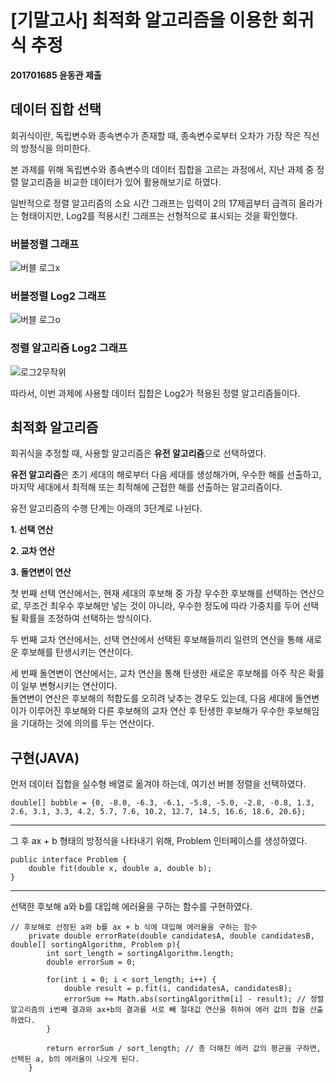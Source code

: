 # [기말고사] 최적화 알고리즘을 이용한 회귀식 추정
**201701685 윤동관 제출**

## 데이터 집합 선택
회귀식이란, 독립변수와 종속변수가 존재할 때, 종속변수로부터 오차가 가장 작은 직선의 방정식을 의미한다.

본 과제를 위해 독립변수와 종속변수의 데이터 집합을 고르는 과정에서, 지난 과제 중 정렬 알고리즘을 비교한 데이터가 있어 활용해보기로 하였다.

일반적으로 정렬 알고리즘의 소요 시간 그래프는 입력이 2의 17제곱부터 급격히 올라가는 형태이지만, Log2를 적용시킨 그래프는 선형적으로 표시되는 것을 확인했다.

### 버블정렬 그래프
![버블 로그x](https://user-images.githubusercontent.com/39906922/173866788-c7067a0a-5088-4e97-9223-5f08c3a285c9.png)

### 버블정렬 Log2 그래프
![버블 로그o](https://user-images.githubusercontent.com/39906922/173866873-cd70bc67-5963-4606-916a-59a22b90da3f.png)

### 정렬 알고리즘 Log2 그래프
![로그2무작위](https://user-images.githubusercontent.com/39906922/173868547-9ea57664-0db0-4914-a79c-bdaeb9fa5dd5.png)

따라서, 이번 과제에 사용할 데이터 집합은 Log2가 적용된 정렬 알고리즘들이다.

## 최적화 알고리즘
회귀식을 추정할 때, 사용할 알고리즘은 **유전 알고리즘**으로 선택하였다.

**유전 알고리즘**은 초기 세대의 해로부터 다음 세대를 생성해가며, 우수한 해를 선출하고, 마지막 세대에서 최적해 또는 최적해에 근접한 해를 선출하는 알고리즘이다.

유전 알고리즘의 수행 단계는 아래의 3단계로 나뉜다.

**1. 선택 연산**

**2. 교차 연산**

**3. 돌연변이 연산**  

첫 번째 선택 연산에서는, 현재 세대의 후보해 중 가장 우수한 후보해를 선택하는 연산으로, 무조건 최우수 후보해만 넣는 것이 아니라, 우수한 정도에 따라 가중치를 두어 선택될 확률을 조정하여 선택하는 방식이다.

두 번째 교차 연산에서는, 선택 연산에서 선택된 후보해들끼리 일련의 연산을 통해 새로운 후보해를 탄생시키는 연산이다.

세 번째 돌연변이 연산에서는, 교차 연산을 통해 탄생한 새로운 후보해를 아주 작은 확률이 일부 변형시키는 연산이다.   
돌연변이 연산은 후보해의 적합도를 오히려 낮추는 경우도 있는데, 다음 세대에 돌연변이가 이루어진 후보해와 다른 후보해의 교차 연산 후 탄생한 후보해가 우수한 후보해임을 기대하는 것에 의의를 두는 연산이다.


## 구현(JAVA)
먼저 데이터 집합을 실수형 배열로 옮겨야 하는데, 여기선 버블 정렬을 선택하였다.
```
double[] bubble = {0, -8.0, -6.3, -6.1, -5.8, -5.0, -2.8, -0.8, 1.3, 2.6, 3.1, 3.3, 4.2, 5.7, 7.6, 10.2, 12.7, 14.5, 16.6, 18.6, 20.6};
```

---
그 후 ax + b 형태의 방정식을 나타내기 위해, Problem 인터페이스를 생성하였다.
```
public interface Problem {
    double fit(double x, double a, double b);
}
```
---

선택한 후보해 a와 b를 대입해 에러율을 구하는 함수를 구현하였다.
```
// 후보해로 선정된 a와 b를 ax + b 식에 대입해 에러율을 구하는 함수
    private double errorRate(double candidatesA, double candidatesB, double[] sortingAlgorithm, Problem p){
        int sort_length = sortingAlgorithm.length;
        double errorSum = 0;

        for(int i = 0; i < sort_length; i++) {
            double result = p.fit(i, candidatesA, candidatesB);
            errorSum += Math.abs(sortingAlgorithm[i] - result); // 정렬 알고리즘의 i번째 결과와 ax+b의 결과를 서로 빼 절대값 연산을 취하여 에러 값의 합을 산출하였다.
        }

        return errorSum / sort_length; // 총 더해진 에러 값의 평균을 구하면, 선택된 a, b의 에러율이 나오게 된다.
    }
```



